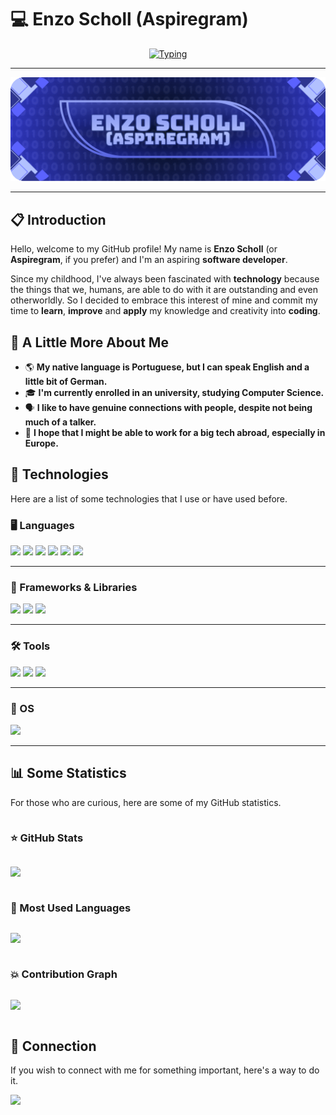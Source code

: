 # 💻 Enzo Scholl (Aspiregram)

<p align="center"><a href="https://git.io/typing-svg"><img src="https://readme-typing-svg.demolab.com?font=Silkscreen&size=41&duration=4900&pause=500&color=B2C1FF&center=true&vCenter=true&random=true&width=800&height=66&lines=Front-end+developer;Computer+Science+student;Aspiring+full-stack+developer" alt="Typing" /></a></p>

---

<p align="center"><a href="https://github.com/Aspiregram"><img src="assets/banner.webp" alt="Banner" /></a></p>

---

## 📋 Introduction

Hello, welcome to my GitHub profile! My name is **Enzo Scholl** (or **Aspiregram**, if you prefer) and I'm an aspiring **software developer**.

Since my childhood, I've always been fascinated with **technology** because the things that we, humans, are able to do with it are outstanding and even otherworldly. So I decided to embrace this interest of mine and commit my time to **learn**, **improve** and **apply** my knowledge and creativity into **coding**.

## 📖 A Little More About Me

- 🌎 **My native language is Portuguese, but I can speak English and a little bit of German.**
- 🎓 **I'm currently enrolled in an university, studying Computer Science.**
- 🗣️ **I like to have genuine connections with people, despite not being much of a talker.**
- 🔎 **I hope that I might be able to work for a big tech abroad, especially in Europe.**

## 🔧 Technologies

Here are a list of some technologies that I use or have used before.

### 🖥️ Languages

<a href="https://github.com/topics/html5"><img src="https://img.shields.io/badge/HTML5-5b62ff?style=for-the-badge&logo=html5&logoColor=5b62ff&labelColor=b2c1ff"></a>
<a href="https://github.com/topics/css3"><img src="https://img.shields.io/badge/CSS3-5b62ff?style=for-the-badge&logo=css3&logoColor=5b62ff&labelColor=b2c1ff"></a>
<a href="https://github.com/topics/javascript"><img src="https://img.shields.io/badge/JavaScript-5b62ff?style=for-the-badge&logo=javascript&logoColor=5b62ff&labelColor=b2c1ff"></a>
<a href="https://github.com/topics/java"><img src="https://img.shields.io/badge/java-5b62ff.svg?style=for-the-badge&logo=openjdk&logoColor=5b62ff&labelColor=b2c1ff"></a>
<a href="https://github.com/topics/csharp"><img src="https://img.shields.io/badge/C%23-5b62ff?style=for-the-badge"></a>
<a href="https://github.com/topics/mysql"><img src="https://img.shields.io/badge/MySQL-5b62ff?style=for-the-badge&logo=mysql&logoColor=5b62ff&labelColor=b2c1ff"></a>

---

### 🚀 Frameworks & Libraries

<a href="https://github.com/topics/bootstrap"><img src="https://img.shields.io/badge/-boostrap-5b62ff?style=for-the-badge&logo=bootstrap&logoColor=5b62ff&labelColor=b2c1ff"></a>
<a href="https://github.com/topics/tailwindcss"><img src="https://img.shields.io/badge/tailwindcss-5b62ff.svg?style=for-the-badge&logo=tailwind-css&logoColor=5b62ff&labelColor=b2c1ff"></a>
<a href="https://github.com/topics/vuejs"><img src="https://img.shields.io/badge/vuejs-5b62ff.svg?style=for-the-badge&logo=vuedotjs&logoColor=5b62ff&labelColor=b2c1ff"></a>

---

### 🛠️ Tools

<a href="https://github.com/topics/git"><img src="https://img.shields.io/badge/GIT-5b62ff?style=for-the-badge&logo=git&logoColor=5b62ff&labelColor=b2c1ff"></a>
<a href="https://github.com/topics/vscode"><img src="https://img.shields.io/badge/Vscode-5b62ff?style=for-the-badge"></a>
<a href="https://github.com/topics/eclipse"><img src="https://img.shields.io/badge/Eclipse-5b62ff?style=for-the-badge&logo=eclipse&logoColor=5b62ff&labelColor=b2c1ff"></a>

---

### 💾 OS

<a href="https://github.com/topics/windows"><img src="https://img.shields.io/badge/Windows-5b62ff?style=for-the-badge"></a>

---

## 📊 Some Statistics

For those who are curious, here are some of my GitHub statistics.

<div style="display: flex; flex-direction: column;">

### ⭐ GitHub Stats

<a href="https://github.com/aspiregram"><img height=200 src="https://github-readme-stats.vercel.app/api?username=aspiregram&bg_color=242437&title_color=5b62ff&text_color=b2c1ff&show_icons=true&icon_color=5b62ff&border_color=b2c1ff" /></a>

### 💬 Most Used Languages

<a href="https://github.com/aspiregram"><img height=200 src="https://github-readme-stats.vercel.app/api/top-langs/?username=aspiregram&layout=compact&card_width=335&title_color=5b62ff&text_color=b2c1ff&show_icons=true&icon_color=5b62ff&border_color=b2c1ff&bg_color=242437" /></a>

### 💥 Contribution Graph

<a href="https://github.com/aspiregram"><img src="https://github-readme-activity-graph.vercel.app/graph/?username=aspiregram&bg_color=242437&color=5b62ff&line=b2c1ff&point=5b62ff&border_color=b2c1ff" /></a>

</div>

## 🔗 Connection

If you wish to connect with me for something important, here's a way to do it.

<a href="https://www.linkedin.com/in/enzo-scholl"><img src="https://img.shields.io/badge/LinkedIn-5b62ff?style=for-the-badge"></a>
